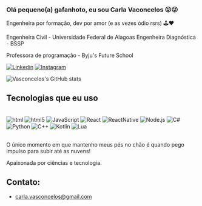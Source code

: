 ### Olá pequeno(a) gafanhoto, eu sou Carla Vaconcelos 😝😜
Engenheira por formação, dev por amor (e as vezes ódio rsrs) 🕹️❤️

Engenheira Civil - Universidade Federal de Alagoas
Engenheira Diagnóstica - BSSP

Professora de programação - Byju's Future School

[![Linkedin](https://img.shields.io/badge/LinkedIn-0077B5?style=for-the-badge&logo=linkedin&logoColor=white)](https://www.linkedin.com/in/carla-vasconcelos-9192b221/)
[![Instagram](https://img.shields.io/badge/Instagram-E4405F?style=for-the-badge&logo=instagram&logoColor=white)](https://www.instagram.com/carla.vasconcelos2/)


![Vasconcelos's GitHub stats](https://github-readme-stats.vercel.app/api?username=vasconcelosCarla&show_icons=true&theme=radical)

## Tecnologias que eu uso

 <div style = "display: inline_block"><br/>
    <img align="center" alt="html" src ="https://img.shields.io/badge/HTML-239120?style=for-the-badge&logo=html5&logoColor=white"/>
    <img align="center" alt="html5" src ="https://img.shields.io/badge/HTML5-E34F26?style=for-the-badge&logo=html5&logoColor=white"/>
    <img align="center" alt="JavaScript" src ="https://img.shields.io/badge/JavaScript-F7DF1E?style=for-the-badge&logo=javascript&logoColor=black"/>
    <img align="center" alt="React" src ="https://img.shields.io/badge/React-20232A?style=for-the-badge&logo=react&logoColor=61DAFB"/>
    <img align="center" alt="ReactNative" src ="https://img.shields.io/badge/React_Native-20232A?style=for-the-badge&logo=react&logoColor=61DAFB"/>
    <img align="center" alt="Node.js" src ="https://img.shields.io/badge/Node.js-43853D?style=for-the-badge&logo=node.js&logoColor=white"/>
    <img align="center" alt="C#" src ="https://img.shields.io/badge/C%23-239120?style=for-the-badge&logo=c-sharp&logoColor=white"/>
    <img align="center" alt="Python" src ="https://img.shields.io/badge/Python-3776AB?style=for-the-badge&logo=python&logoColor=white"/>
    <img align="center" alt="C++" src ="https://img.shields.io/badge/C%2B%2B-00599C?style=for-the-badge&logo=c%2B%2B&logoColor=white"/>
    <img align="center" alt="Kotlin" src ="https://img.shields.io/badge/Kotlin-0095D5?&style=for-the-badge&logo=kotlin&logoColor=white"/>
    <img align="center" alt="Lua" src ="https://img.shields.io/badge/Lua-2C2D72?style=for-the-badge&logo=lua&logoColor=white"/>
    
</div><br/>

O único momento em que mantenho meus pés no chão é quando pego impulso para subir até as nuvens! 

Apaixonada por ciências e tecnologia.

## Contato:

- carla.vasconcelos@gmail.com
